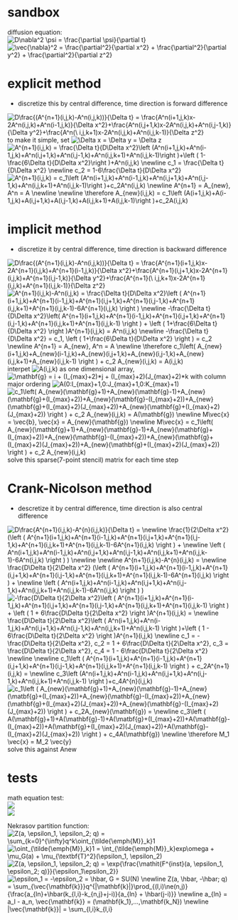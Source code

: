 sandbox
===
diffusion equation:  
<img src="https://latex.codecogs.com/gif.latex?D\nabla^2&space;\psi&space;=&space;\frac{\partial&space;\psi}{\partial&space;t}" title="D\nabla^2 \psi = \frac{\partial \psi}{\partial t}" />  
<img src="https://latex.codecogs.com/gif.latex?\vec{\nabla}^2&space;=&space;\frac{\partial^2}{\partial&space;x^2}&space;&plus;&space;\frac{\partial^2}{\partial&space;y^2}&space;&plus;&space;\frac{\partial^2}{\partial&space;z^2}" title="\vec{\nabla}^2 = \frac{\partial^2}{\partial x^2} + \frac{\partial^2}{\partial y^2} + \frac{\partial^2}{\partial z^2}" />  
  
explicit method
====
* discretize this by central difference, time direction is forward difference
<img src="https://latex.codecogs.com/gif.latex?D\frac{(A^{n&plus;1}(i,j,k)-A^n(i,j,k))}{\Delta&space;t}&space;=&space;\frac{A^n(i&plus;1,j,k)x-2A^n(i,j,k)&plus;A^n(i-1,j,k)}{\Delta&space;x^2}&plus;\frac{A^n(i,j&plus;1,k)x-2A^n(i,j,k)&plus;A^n(i,j-1,k)}{\Delta&space;y^2}&plus;\frac{A^n(\&space;i,j,k&plus;1)x-2A^n(i,j,k)&plus;A^n(i,j,k-1)}{\Delta&space;x^2}" title="D\frac{(A^{n+1}(i,j,k)-A^n(i,j,k))}{\Delta t} = \frac{A^n(i+1,j,k)x-2A^n(i,j,k)+A^n(i-1,j,k)}{\Delta x^2}+\frac{A^n(i,j+1,k)x-2A^n(i,j,k)+A^n(i,j-1,k)}{\Delta y^2}+\frac{A^n(\ i,j,k+1)x-2A^n(i,j,k)+A^n(i,j,k-1)}{\Delta z^2}" />  
to make it simple, set <img src="https://latex.codecogs.com/gif.latex?\Delta&space;x&space;=&space;\Delta&space;y&space;=&space;\Delta&space;z" title="\Delta x = \Delta y = \Delta z" />  
<img src="https://latex.codecogs.com/gif.latex?A^{n&plus;1}(i,j,k)&space;=&space;\frac{\Delta&space;t}{D\Delta&space;x^2}\left&space;(A^n(i&plus;1,j,k)&plus;A^n(i-1,j,k)&plus;A^n(i,j&plus;1,k)+A^n(i,j-1,k)&plus;A^n(i,j,k&plus;1)&plus;A^n(i,j,k-1)\right&space;)&plus;\left&space;(&space;1-\frac{6\Delta&space;t}{D\Delta&space;x^2}\right&space;)+A^n(i,j,k)&space;\newline&space;c_1&space;=&space;\frac{\Delta&space;t}{D\Delta&space;x^2}&space;\newline&space;c_2&space;=&space;1-6\frac{\Delta&space;t}{D\Delta&space;x^2}" title="A^{n+1}(i,j,k) = \frac{\Delta t}{D\Delta x^2}\left (A^n(i+1,j,k)+A^n(i-1,j,k)+A^n(i,j+1,k)+A^n(i,j-1,k)+A^n(i,j,k+1)+A^n(i,j,k-1)\right )+\left ( 1-\frac{6\Delta t}{D\Delta x^2}\right )+A^n(i,j,k) \newline c_1 = \frac{\Delta t}{D\Delta x^2} \newline c_2 = 1-6\frac{\Delta t}{D\Delta x^2}" />  
<img src="https://latex.codecogs.com/gif.latex?A^{n&plus;1}(i,j,k)&space;=&space;c_1\left&space;(A^n(i&plus;1,j,k)&plus;A^n(i-1,j,k)&plus;A^n(i,j&plus;1,k)+A^n(i,j-1,k)&plus;A^n(i,j,k&plus;1)&plus;A^n(i,j,k-1)\right&space;)&plus;c_2A^n(i,j,k)&space;\newline&space;A^{n&plus;1}&space;=&space;A_{new},&space;A^n&space;=&space;A&space;\newline&space;\newline&space;\therefore&space;A_{new}(i,j,k)&space;=&space;c_1\left&space;(A(i&plus;1,j,k)&plus;A(i-1,j,k)&plus;A(i,j&plus;1,k)+A(i,j-1,k)&plus;A(i,j,k&plus;1)&plus;A(i,j,k-1)\right&space;)&plus;c_2A(i,j,k)" title="A^{n+1}(i,j,k) = c_1\left (A^n(i+1,j,k)+A^n(i-1,j,k)+A^n(i,j+1,k)+A^n(i,j-1,k)+A^n(i,j,k+1)+A^n(i,j,k-1)\right )+c_2A^n(i,j,k) \newline A^{n+1} = A_{new}, A^n = A \newline \newline \therefore A_{new}(i,j,k) = c_1\left (A(i+1,j,k)+A(i-1,j,k)+A(i,j+1,k)+A(i,j-1,k)+A(i,j,k+1)+A(i,j,k-1)\right )+c_2A(i,j,k)" />

implicit method
====
* discretize it by central difference, time direction is backward difference
<img src="https://latex.codecogs.com/gif.latex?D\frac{(A^{n&plus;1}(i,j,k)-A^n(i,j,k))}{\Delta&space;t}&space;=&space;\frac{A^{n&plus;1}(i&plus;1,j,k)x-2A^{n&plus;1}(i,j,k)&plus;A^{n&plus;1}(i-1,j,k)}{\Delta&space;x^2}&plus;\frac{A^{n&plus;1}(i,j&plus;1,k)x-2A^{n&plus;1}(i,j,k)&plus;A^{n&plus;1}(i,j-1,k)}{\Delta&space;y^2}&plus;\frac{A^{n&plus;1}(\&space;i,j,k&plus;1)x-2A^{n&plus;1}(i,j,k)&plus;A^{n&plus;1}(i,j,k-1)}{\Delta&space;z^2}" title="D\frac{(A^{n+1}(i,j,k)-A^n(i,j,k))}{\Delta t} = \frac{A^{n+1}(i+1,j,k)x-2A^{n+1}(i,j,k)+A^{n+1}(i-1,j,k)}{\Delta x^2}+\frac{A^{n+1}(i,j+1,k)x-2A^{n+1}(i,j,k)+A^{n+1}(i,j-1,k)}{\Delta y^2}+\frac{A^{n+1}(\ i,j,k+1)x-2A^{n+1}(i,j,k)+A^{n+1}(i,j,k-1)}{\Delta z^2}" />  
<img src="https://latex.codecogs.com/gif.latex?A^{n&plus;1}(i,j,k)-A^n(i,j,k)&space;=&space;\frac{\Delta&space;t}{D\Delta&space;x^2}\left&space;(&space;A^{n&plus;1}(i&plus;1,j,k)&plus;A^{n&plus;1}(i-1,j,k)&plus;A^{n&plus;1}(i,j&plus;1,k)&plus;A^{n&plus;1}(i,j-1,k)&plus;A^{n&plus;1}(i,j,k&plus;1)&plus;A^{n&plus;1}(i,j,k-1)-6A^{n&plus;1}(i,j,k)&space;\right&space;)&space;\newline&space;-\frac{\Delta&space;t}{D\Delta&space;x^2}\left(&space;A^{n&plus;1}(i&plus;1,j,k)&plus;A^{n&plus;1}(i-1,j,k)&plus;A^{n&plus;1}(i,j&plus;1,k)&plus;A^{n&plus;1}(i,j-1,k)&plus;A^{n&plus;1}(i,j,k&plus;1)&plus;A^{n&plus;1}(i,j,k-1)&space;\right&space;)&space;&plus;&space;\left&space;(&space;1&plus;\frac{6\Delta&space;t}{D\Delta&space;x^2}&space;\right&space;)A^{n&plus;1}(i,j,k)&space;=&space;A^n(i,j,k)&space;\newline&space;-\frac{\Delta&space;t}{D\Delta&space;x^2}&space;=&space;c_1,&space;\left&space;(&space;1&plus;\frac{6\Delta&space;t}{D\Delta&space;x^2}&space;\right&space;)&space;=&space;c_2&space;\newline&space;A^{n&plus;1}&space;=&space;A_{new},&space;A^n&space;=&space;A&space;\newline&space;\therefore&space;c_1\left(&space;A_{new}(i&plus;1,j,k)&plus;A_{new}(i-1,j,k)&plus;A_{new}(i,j&plus;1,k)&plus;A_{new}(i,j-1,k)&plus;A_{new}(i,j,k&plus;1)&plus;A_{new}(i,j,k-1)&space;\right&space;)&space;&plus;&space;c_2&space;A_{new}(i,j,k)&space;=&space;A(i,j,k)" title="A^{n+1}(i,j,k)-A^n(i,j,k) = \frac{\Delta t}{D\Delta x^2}\left ( A^{n+1}(i+1,j,k)+A^{n+1}(i-1,j,k)+A^{n+1}(i,j+1,k)+A^{n+1}(i,j-1,k)+A^{n+1}(i,j,k+1)+A^{n+1}(i,j,k-1)-6A^{n+1}(i,j,k) \right ) \newline -\frac{\Delta t}{D\Delta x^2}\left( A^{n+1}(i+1,j,k)+A^{n+1}(i-1,j,k)+A^{n+1}(i,j+1,k)+A^{n+1}(i,j-1,k)+A^{n+1}(i,j,k+1)+A^{n+1}(i,j,k-1) \right ) + \left ( 1+\frac{6\Delta t}{D\Delta x^2} \right )A^{n+1}(i,j,k) = A^n(i,j,k) \newline -\frac{\Delta t}{D\Delta x^2} = c_1, \left ( 1+\frac{6\Delta t}{D\Delta x^2} \right ) = c_2 \newline A^{n+1} = A_{new}, A^n = A \newline \therefore c_1\left( A_{new}(i+1,j,k)+A_{new}(i-1,j,k)+A_{new}(i,j+1,k)+A_{new}(i,j-1,k)+A_{new}(i,j,k+1)+A_{new}(i,j,k-1) \right ) + c_2 A_{new}(i,j,k) = A(i,j,k)" />  
interpet <img src="https://latex.codecogs.com/gif.latex?A(i,j,k)" title="A(i,j,k)" /> as one dimensional array, <img src="https://latex.codecogs.com/gif.latex?\mathbf{g}&space;=&space;i&space;&plus;&space;(I_{max}&plus;2)*j&space;&plus;&space;(I_{max}&plus;2)(J_{max}&plus;2)*k" title="\mathbf{g} = i + (I_{max}+2)*j + (I_{max}+2)(J_{max}+2)*k" /> with column major ordering  
<img src="https://latex.codecogs.com/gif.latex?A(0:I_{max}&plus;1,0:J_{max}&plus;1,0:K_{max}&plus;1)" title="A(0:I_{max}+1,0:J_{max}+1,0:K_{max}+1)" />  
<img src="https://latex.codecogs.com/gif.latex?c_1\left(&space;A_{new}(\mathbf{g}&plus;1)&plus;A_{new}(\mathbf{g}-1)&plus;A_{new}(\mathbf{g}&plus;(I_{max}&plus;2))&plus;A_{new}(\mathbf{g}-(I_{max}&plus;2))&plus;A_{new}(\mathbf{g}&plus;(I_{max}&plus;2)(J_{max}&plus;2))&plus;A_{new}(\mathbf{g}&plus;(I_{max}&plus;2)(J_{max}&plus;2))&space;\right&space;)&space;&plus;&space;c_2&space;A_{new}(i,j,k)&space;=&space;A(\mathbf{g})&space;\newline&space;M\vec{x}&space;=&space;\vec{b},&space;\vec{x}&space;=&space;A_{new}(\mathbf{g})&space;\newline&space;M\vec{x}&space;=&space;c_1\left(&space;A_{new}(\mathbf{g}&plus;1)&plus;A_{new}(\mathbf{g}-1)&plus;A_{new}(\mathbf{g}&plus;(I_{max}&plus;2))&plus;A_{new}(\mathbf{g}-(I_{max}&plus;2))&plus;A_{new}(\mathbf{g}&plus;(I_{max}&plus;2)(J_{max}&plus;2))&plus;A_{new}(\mathbf{g}&plus;(I_{max}&plus;2)(J_{max}&plus;2))&space;\right&space;)&space;&plus;&space;c_2&space;A_{new}(i,j,k)" title="c_1\left( A_{new}(\mathbf{g}+1)+A_{new}(\mathbf{g}-1)+A_{new}(\mathbf{g}+(I_{max}+2))+A_{new}(\mathbf{g}-(I_{max}+2))+A_{new}(\mathbf{g}+(I_{max}+2)(J_{max}+2))+A_{new}(\mathbf{g}+(I_{max}+2)(J_{max}+2)) \right ) + c_2 A_{new}(i,j,k) = A(\mathbf{g}) \newline M\vec{x} = \vec{b}, \vec{x} = A_{new}(\mathbf{g}) \newline M\vec{x} = c_1\left( A_{new}(\mathbf{g}+1)+A_{new}(\mathbf{g}-1)+A_{new}(\mathbf{g}+(I_{max}+2))+A_{new}(\mathbf{g}-(I_{max}+2))+A_{new}(\mathbf{g}+(I_{max}+2)(J_{max}+2))+A_{new}(\mathbf{g}+(I_{max}+2)(J_{max}+2)) \right ) + c_2 A_{new}(i,j,k)" />  
solve this sparse(7-point stencil) matrix for each time step
  
Crank-Nicolson method
====
* descretize it by central difference, time direction is also central difference
<img src="https://latex.codecogs.com/gif.latex?D\frac{A^{n&plus;1}(i,j,k)-A^{n}(i,j,k)}{\Delta&space;t}&space;=&space;\newline&space;\frac{1}{2\Delta&space;x^2}&space;(\left&space;(&space;A^{n&plus;1}(i&plus;1,j,k)&plus;A^{n&plus;1}(i-1,j,k)&plus;A^{n&plus;1}(i,j&plus;1,k)&plus;A^{n&plus;1}(i,j-1,k)&plus;A^{n&plus;1}(i,j,k&plus;1)&plus;A^{n&plus;1}(i,j,k-1)-6A^{n&plus;1}(i,j,k)&space;\right&space;)&space;&plus;&space;\newline&space;\left&space;(&space;A^n(i&plus;1,j,k)&plus;A^n(i-1,j,k)&plus;A^n(i,j&plus;1,k)&plus;A^n(i,j-1,k)&plus;A^n(i,j,k&plus;1)&plus;A^n(i,j,k-1)-6A^n(i,j,k)&space;\right&space;)&space;)&space;\newline&space;\newline&space;A^{n&plus;1}(i,j,k)-A^{n}(i,j,k)&space;=&space;\newline&space;\frac{D\Delta&space;t}{2\Delta&space;x^2}&space;(\left&space;(&space;A^{n&plus;1}(i&plus;1,j,k)&plus;A^{n&plus;1}(i-1,j,k)&plus;A^{n&plus;1}(i,j&plus;1,k)&plus;A^{n&plus;1}(i,j-1,k)&plus;A^{n&plus;1}(i,j,k&plus;1)&plus;A^{n&plus;1}(i,j,k-1)-6A^{n&plus;1}(i,j,k)&space;\right&space;)&space;&plus;&space;\newline&space;\left&space;(&space;A^n(i&plus;1,j,k)&plus;A^n(i-1,j,k)&plus;A^n(i,j&plus;1,k)&plus;A^n(i,j-1,k)&plus;A^n(i,j,k&plus;1)&plus;A^n(i,j,k-1)-6A^n(i,j,k)&space;\right&space;)&space;)" title="D\frac{A^{n+1}(i,j,k)-A^{n}(i,j,k)}{\Delta t} = \newline \frac{1}{2\Delta x^2} (\left ( A^{n+1}(i+1,j,k)+A^{n+1}(i-1,j,k)+A^{n+1}(i,j+1,k)+A^{n+1}(i,j-1,k)+A^{n+1}(i,j,k+1)+A^{n+1}(i,j,k-1)-6A^{n+1}(i,j,k) \right ) + \newline \left ( A^n(i+1,j,k)+A^n(i-1,j,k)+A^n(i,j+1,k)+A^n(i,j-1,k)+A^n(i,j,k+1)+A^n(i,j,k-1)-6A^n(i,j,k) \right ) ) \newline \newline A^{n+1}(i,j,k)-A^{n}(i,j,k) = \newline \frac{D\Delta t}{2\Delta x^2} (\left ( A^{n+1}(i+1,j,k)+A^{n+1}(i-1,j,k)+A^{n+1}(i,j+1,k)+A^{n+1}(i,j-1,k)+A^{n+1}(i,j,k+1)+A^{n+1}(i,j,k-1)-6A^{n+1}(i,j,k) \right ) + \newline \left ( A^n(i+1,j,k)+A^n(i-1,j,k)+A^n(i,j+1,k)+A^n(i,j-1,k)+A^n(i,j,k+1)+A^n(i,j,k-1)-6A^n(i,j,k) \right ) )" />
<img src="https://latex.codecogs.com/gif.latex?-\frac{D\Delta&space;t}{2\Delta&space;x^2}\left&space;(&space;A^{n&plus;1}(i&plus;1,j,k)&plus;A^{n&plus;1}(i-1,j,k)&plus;A^{n&plus;1}(i,j&plus;1,k)&plus;A^{n&plus;1}(i,j-1,k)&plus;A^{n&plus;1}(i,j,k&plus;1)&plus;A^{n&plus;1}(i,j,k-1)&space;\right&space;)&space;&plus;&space;\left&space;(&space;1&space;&plus;&space;6\frac{D\Delta&space;t}{2\Delta&space;x^2}&space;\right&space;)A^{n&plus;1}(i,j,k)&space;=&space;\newline&space;\frac{D\Delta&space;t}{2\Delta&space;x^2}\left&space;(&space;A^n(i&plus;1,j,k)&plus;A^n(i-1,j,k)&plus;A^n(i,j&plus;1,k)&plus;A^n(i,j-1,k)&plus;A^n(i,j,k&plus;1)&plus;A^n(i,j,k-1)&space;\right&space;)&plus;\left&space;(&space;1&space;-&space;6\frac{D\Delta&space;t}{2\Delta&space;x^2}&space;\right&space;)A^{n&plus;1}(i,j,k)&space;\newline&space;c_1&space;=&space;-\frac{D\Delta&space;t}{2\Delta&space;x^2},&space;c_2&space;=&space;1&space;&plus;&space;6\frac{D\Delta&space;t}{2\Delta&space;x^2},&space;c_3&space;=&space;\frac{D\Delta&space;t}{2\Delta&space;x^2},&space;c_4&space;=&space;1&space;-&space;6\frac{D\Delta&space;t}{2\Delta&space;x^2}&space;\newline&space;\newline&space;c_1\left&space;(&space;A^{n&plus;1}(i&plus;1,j,k)&plus;A^{n&plus;1}(i-1,j,k)&plus;A^{n&plus;1}(i,j&plus;1,k)&plus;A^{n&plus;1}(i,j-1,k)&plus;A^{n&plus;1}(i,j,k&plus;1)&plus;A^{n&plus;1}(i,j,k-1)&space;\right&space;)&space;&plus;&space;c_2A^{n&plus;1}(i,j,k)&space;=&space;\newline&space;c_3\left&space;(A^n(i&plus;1,j,k)&plus;A^n(i-1,j,k)&plus;A^n(i,j&plus;1,k)&plus;A^n(i,j-1,k)&plus;A^n(i,j,k&plus;1)&plus;A^n(i,j,k-1)&space;\right&space;)&plus;c_4A^{n}(i,j,k)" title="-\frac{D\Delta t}{2\Delta x^2}\left ( A^{n+1}(i+1,j,k)+A^{n+1}(i-1,j,k)+A^{n+1}(i,j+1,k)+A^{n+1}(i,j-1,k)+A^{n+1}(i,j,k+1)+A^{n+1}(i,j,k-1) \right ) + \left ( 1 + 6\frac{D\Delta t}{2\Delta x^2} \right )A^{n+1}(i,j,k) = \newline \frac{D\Delta t}{2\Delta x^2}\left ( A^n(i+1,j,k)+A^n(i-1,j,k)+A^n(i,j+1,k)+A^n(i,j-1,k)+A^n(i,j,k+1)+A^n(i,j,k-1) \right )+\left ( 1 - 6\frac{D\Delta t}{2\Delta x^2} \right )A^{n+1}(i,j,k) \newline c_1 = -\frac{D\Delta t}{2\Delta x^2}, c_2 = 1 + 6\frac{D\Delta t}{2\Delta x^2}, c_3 = \frac{D\Delta t}{2\Delta x^2}, c_4 = 1 - 6\frac{D\Delta t}{2\Delta x^2} \newline \newline c_1\left ( A^{n+1}(i+1,j,k)+A^{n+1}(i-1,j,k)+A^{n+1}(i,j+1,k)+A^{n+1}(i,j-1,k)+A^{n+1}(i,j,k+1)+A^{n+1}(i,j,k-1) \right ) + c_2A^{n+1}(i,j,k) = \newline c_3\left (A^n(i+1,j,k)+A^n(i-1,j,k)+A^n(i,j+1,k)+A^n(i,j-1,k)+A^n(i,j,k+1)+A^n(i,j,k-1) \right )+c_4A^{n}(i,j,k)" />  
<img src="https://latex.codecogs.com/gif.latex?c_1\left&space;(&space;A_{new}(\mathbf{g}&plus;1)&plus;A_{new}(\mathbf{g}-1)&plus;A_{new}(\matbf{g}&plus;(I_{max}&plus;2))&plus;A_{new}(\mathbf{g}-(I_{max}&plus;2))&plus;A_{new}(\mathbf{g}&plus;(I_{max}&plus;2)(J_{max}&plus;2))&plus;A_{new}(\mathbf{g}-(I_{max}&plus;2)(J_{max}&plus;2))&space;\right&space;)&space;&plus;&space;c_2A_{new}(\mathbf{g})&space;=&space;\newline&space;c_3\left&space;(&space;A(\mathbf{g}&plus;1)&plus;A(\mathbf{g}-1)&plus;A(\matbf{g}&plus;(I_{max}&plus;2))&plus;A(\mathbf{g}-(I_{max}&plus;2))&plus;A(\mathbf{g}&plus;(I_{max}&plus;2)(J_{max}&plus;2))&plus;A(\mathbf{g}-(I_{max}&plus;2)(J_{max}&plus;2))&space;\right&space;)&space;&plus;&space;c_4A(\mathbf{g})&space;\newline&space;\therefore&space;M_1&space;\vec{x}&space;=&space;M_2&space;\vec{y}" title="c_1\left ( A_{new}(\mathbf{g}+1)+A_{new}(\mathbf{g}-1)+A_{new}(\matbf{g}+(I_{max}+2))+A_{new}(\mathbf{g}-(I_{max}+2))+A_{new}(\mathbf{g}+(I_{max}+2)(J_{max}+2))+A_{new}(\mathbf{g}-(I_{max}+2)(J_{max}+2)) \right ) + c_2A_{new}(\mathbf{g}) = \newline c_3\left ( A(\mathbf{g}+1)+A(\mathbf{g}-1)+A(\matbf{g}+(I_{max}+2))+A(\mathbf{g}-(I_{max}+2))+A(\mathbf{g}+(I_{max}+2)(J_{max}+2))+A(\mathbf{g}-(I_{max}+2)(J_{max}+2)) \right ) + c_4A(\mathbf{g}) \newline \therefore M_1 \vec{x} = M_2 \vec{y}" />
solve this against Anew  

tests
====
math equation test:  
<img src="https://latex.codecogs.com/gif.latex?X[n]&space;=&space;\sum_{k=0}^{N-1}x[k]\exp({-j\frac{2&space;\pi&space;nk}{N}})"/>  
<img src="https://latex.codecogs.com/gif.latex?\inline&space;X[n]&space;\in&space;\mathbb{C}" />  
  
Nekrasov partition function:  
<img src="https://latex.codecogs.com/gif.latex?Z(a,&space;\epsilon_1,&space;\epsilon_2;&space;q)&space;=&space;\sum_{k=0}^{\infty}q^k\oint_{\tilde{\emph{M}}_k}1" title="Z(a, \epsilon_1, \epsilon_2; q) = \sum_{k=0}^{\infty}q^k\oint_{\tilde{\emph{M}}_k}1" />  
<img src="https://latex.codecogs.com/gif.latex?\oint_{\tilde{\emph{M}}_k}1&space;=&space;\int_{\tilde{\emph{M}}_k}exp\omega&space;&plus;&space;\mu_G(a)&space;&plus;&space;\mu_{\textbf{T}^2}(\epsilon_1,&space;\epsilon_2)" title="\oint_{\tilde{\emph{M}}_k}1 = \int_{\tilde{\emph{M}}_k}exp\omega + \mu_G(a) + \mu_{\textbf{T}^2}(\epsilon_1, \epsilon_2)" />  
<img src="https://latex.codecogs.com/gif.latex?Z(a,&space;\epsilon_1,&space;\epsilon_2;&space;q)&space;=&space;\exp{\frac{\mathit{F^{inst}(a,&space;\epsilon_1,&space;\epsilon_2;&space;q)}}{\epsilon_1\epsilon_2}}" title="Z(a, \epsilon_1, \epsilon_2; q) = \exp{\frac{\mathit{F^{inst}(a, \epsilon_1, \epsilon_2; q)}}{\epsilon_1\epsilon_2}}" />  
<img src="https://latex.codecogs.com/gif.latex?\epsilon_1&space;=&space;-\epsilon_2&space;=&space;\hbar,&space;G&space;=&space;SU(N)&space;\newline&space;Z(a,&space;\hbar,&space;-\hbar;&space;q)&space;=&space;\sum_{\vec{\mathbf{k}}}q^{|\mathbf{k}|}\prod_{(l,i)\ne(n,j)}{\frac{a_{ln}&plus;\hbar(k_{l,i}-k_{n,j}&plus;j-i)}{a_{ln}&space;&plus;&space;\hbar(j-i)}}&space;\newline&space;a_{ln}&space;=&space;a_l&space;-&space;a_n,&space;\vec{\mathbf{k}}&space;=&space;(\mathbf{k_1},...,\mathbf{k_N})&space;\newline&space;|\vec{\mathbf{k}}|&space;=&space;\sum_{l,i}k_{l,i}" title="\epsilon_1 = -\epsilon_2 = \hbar, G = SU(N) \newline Z(a, \hbar, -\hbar; q) = \sum_{\vec{\mathbf{k}}}q^{|\mathbf{k}|}\prod_{(l,i)\ne(n,j)}{\frac{a_{ln}+\hbar(k_{l,i}-k_{n,j}+j-i)}{a_{ln} + \hbar(j-i)}} \newline a_{ln} = a_l - a_n, \vec{\mathbf{k}} = (\mathbf{k_1},...,\mathbf{k_N}) \newline |\vec{\mathbf{k}}| = \sum_{l,i}k_{l,i}" />
  
